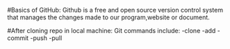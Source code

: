 #Basics of GitHub:
  Github is a free and open source version control system that manages the changes made to our program,website or document.

#After cloning repo in local machine:
Git commands include:
-clone
-add
-commit
-push
-pull